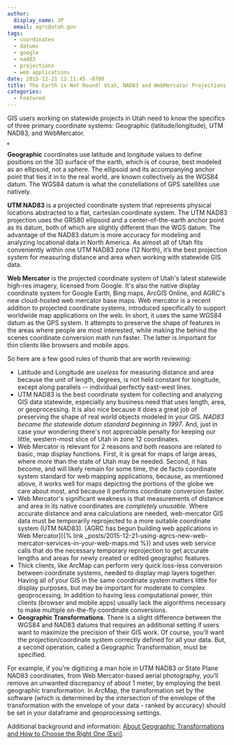 ```yaml
---
author:
  display_name: JP
  email: agrc@utah.gov
tags:
  - coordinates
  - datums
  - google
  - nad83
  - projections
  - web applications
date: 2015-12-21 12:11:45 -0700
title: The Earth is Not Round! Utah, NAD83 and WebMercator Projections
categories:
  - Featured
---
```

GIS users working on statewide projects in Utah need to know the specifics of three primary coordinate systems: Geographic (latitude/longitude), UTM NAD83, and WebMercator.

<a href="{% link images/projections.png %}"><img src="{% link images/projections-300x288.png %}" alt="" title="projections" style="padding:1px;border:thin solid black;" class="inline-text-left" loading="lazy" /></a>

**Geographic** coordinates use latitude and longitude values to define positions on the 3D surface of the earth, which is of course, best modeled as an ellipsoid, not a sphere. The ellipsoid and its accompanying anchor point that ties it in to the real world, are known collectively as the WGS84 datum. The WGS84 datum is what the constellations of GPS satellites use natively.

**UTM NAD83** is a projected coordinate system that represents physical locations abstracted to a flat, cartesian coordinate system. The UTM NAD83 projection uses the GRS80 ellipsoid and a center-of-the-earth anchor point as its datum, both of which are slightly different than the WGS datum. The advantage of the NAD83 datum is more accuracy for modeling and analyzing locational data in North America. As almost all of Utah fits conveniently within one UTM NAD83 zone (12 North), it’s the best projection system for measuring distance and area when working with statewide GIS data.

**Web Mercator** is the projected coordinate system of Utah's latest statewide high-res imagery, licensed from Google.  It's also the native display coordinate system for Google Earth, Bing maps, ArcGIS Online, and AGRC's new cloud-hosted web mercator base maps. Web mercator is a recent addition to projected coordinate systems, introduced specifically to support worldwide map applications on the web. In short, it uses the same WGS84 datum as the GPS system. It attempts to preserve the shape of features in the areas where people are most interested, while making the behind the scenes coordinate conversion math run faster. The latter is important for thin clients like browsers and mobile apps.

So here are a few good rules of thumb that are worth reviewing:

- Latitude and Longitude are _useless_ for measuring distance and area because the unit of length, degrees, is not held constant for longitude, except along parallels -- individual perfectly east-west lines.
- UTM NAD83 is the best coordinate system for collecting and analyzing GIS data statewide, especially any business need that uses length, area, or geoprocessing. It is also nice because it does a great job of preserving the shape of real world objects modeled in your GIS. _NAD83 became the statewide datum standard beginning in 1997_. And, just in case your wondering there's not appreciable penalty for keeping our little, western-most slice of Utah in zone 12 coordinates.
- Web Mercator is relevant for 2 reasons and both reasons are related to basic, map display functions. First, it is great for maps of large areas, where more than the state of Utah may be needed. Second, it has become, and will likely remain for some time, the de facto coordinate system standard for web mapping applications, because, as mentioned above, it works well for maps depicting the portions of the globe we care about most, and because it performs coordinate conversion faster.
- Web Mercator's significant weakness is that measurements of distance and area in its native coordinates are _completely unusable_. Where accurate distance and area calculations are needed, web-mercator GIS data must be temporarily reprojected to a more suitable coordinate system (UTM NAD83). [AGRC has begun building web applications in Web Mercator]({% link _posts/2015-12-21-using-agrcs-new-web-mercator-services-in-your-web-maps.md %}) and uses web service calls that do the necessary temporary reprojection to get accurate lengths and areas for newly created or edited geographic features.
- Thick clients, like ArcMap can perform very quick loss-less conversion between coordinate systems, needed to display map layers together. Having all of your GIS in the same coordinate system matters little for display purposes, but may be important for moderate to complex geoprocessing. In addition to having less computational power, thin clients (browser and mobile apps) usually lack the algorithms necessary to make multiple on-the-fly coordinate conversions.
- **Geographic Transformations**. There is a slight difference between the WGS84 and NAD83 datums that requires an additional setting if users want to maximize the precision of their GIS work. Of course, you'll want the projection/coordinate system correctly defined for all your data. But, a second operation, called a Geographic Transformation, must be specified.

For example, if you're digitizing a man hole in UTM NAD83 or State Plane NAD83 coordinates, from Web Mercator-based aerial photography, you’ll remove an unwanted discrepancy of about 1 meter, by employing the best geographic transformation. In ArcMap, the transformation set by the software (which is determined by the intersection of the envelope of the transformation with the envelope of your data - ranked by accuracy) should be set in your dataframe and geoprocessing settings.

Additional background and information: [About Geographic Transformations and How to Choose the Right One (Esri)](https://blogs.esri.com/esri/arcgis/2009/05/06/about-geographic-transformations-and-how-to-choose-the-right-one/).
